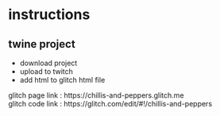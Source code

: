 <h1>instructions</h1>
<h2>twine project</h2>
<ul><li>download project</li><li>upload to twitch</li>
  <li>add html to glitch html file</li></ul>
  <p>glitch page link : https://chillis-and-peppers.glitch.me</br>
  glitch code link : https://glitch.com/edit/#!/chillis-and-peppers</p>

